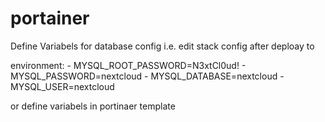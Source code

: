 # portainer

Define Variabels for database config
i.e. edit stack config after deploay to

 environment:
      - MYSQL_ROOT_PASSWORD=N3xtCl0ud!
      - MYSQL_PASSWORD=nextcloud
      - MYSQL_DATABASE=nextcloud
      - MYSQL_USER=nextcloud
      
 or define variabels in portinaer template
